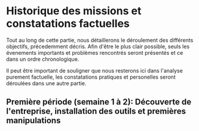 # Historique des missions et constatations factuelles 

Tout au long de cette partie, nous détaillerons le déroulement des différents objectifs, précedemment décris. Afin d'être le plus clair possible, seuls les évenements importants et problèmes rencontrés seront présentés et ce dans un ordre chronologique.  

Il peut être important de souligner que nous resterons ici dans l'analyse purement factuelle, les constatations pratiques et personelles seront déroulées dans une autre partie. 


## Première période (semaine 1 à 2): Découverte de l'entreprise, installation des outils et premières manipulations 